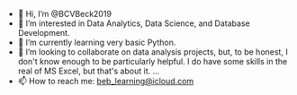 - 👋 Hi, I’m @BCVBeck2019
- 👀 I’m interested in Data Analytics, Data Science, and Database Development.
- 🌱 I’m currently learning very basic Python.
- 💞️ I’m looking to collaborate on data analysis projects, but, to be honest, I don't know enough to be particularly helpful.  I do have some skills in the real of MS Excel, but that's about it. ...
- 📫 How to reach me:  beb_learning@icloud.com
<!---
BCVBeck2019/BCVBeck2019 is a ✨ special ✨ repository because its `README.md` (this file) appears on your GitHub profile.
You can click the Preview link to take a look at your changes.
--->
